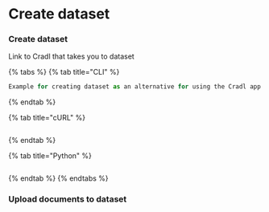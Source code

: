 # Create dataset

### Create dataset

Link to Cradl that takes you to dataset

{% tabs %}
{% tab title="CLI" %}
```python
Example for creating dataset as an alternative for using the Cradl app
```
{% endtab %}

{% tab title="cURL" %}
```

```
{% endtab %}

{% tab title="Python" %}
```

```
{% endtab %}
{% endtabs %}

### Upload documents to dataset



